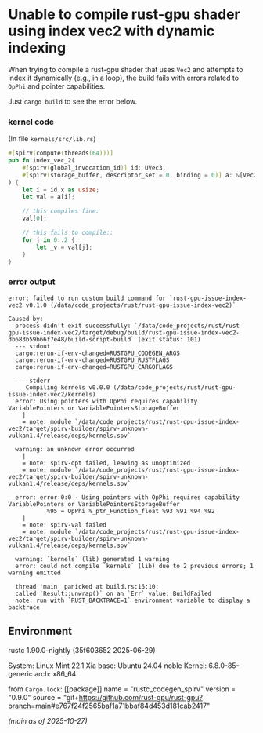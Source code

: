 # Unable to compile rust-gpu shader using index vec2 with dynamic indexing

When trying to compile a rust-gpu shader that uses `Vec2` and attempts to index it dynamically (e.g., in a loop), the build fails with errors related to `OpPhi` and pointer capabilities.

Just `cargo build` to see the error below.

### kernel code

(In file `kernels/src/lib.rs`)

```rust
#[spirv(compute(threads(64)))]
pub fn index_vec_2(
    #[spirv(global_invocation_id)] id: UVec3,
    #[spirv(storage_buffer, descriptor_set = 0, binding = 0)] a: &[Vec2],
) {
    let i = id.x as usize;
    let val = a[i];

    // this compiles fine:
    val[0];

    // this fails to compile::
    for j in 0..2 {
        let _v = val[j];
    }
}
```


### error output
```
error: failed to run custom build command for `rust-gpu-issue-index-vec2 v0.1.0 (/data/code_projects/rust/rust-gpu-issue-index-vec2)`

Caused by:
  process didn't exit successfully: `/data/code_projects/rust/rust-gpu-issue-index-vec2/target/debug/build/rust-gpu-issue-index-vec2-db683b59b66f7e48/build-script-build` (exit status: 101)
  --- stdout
  cargo:rerun-if-env-changed=RUSTGPU_CODEGEN_ARGS
  cargo:rerun-if-env-changed=RUSTGPU_RUSTFLAGS
  cargo:rerun-if-env-changed=RUSTGPU_CARGOFLAGS

  --- stderr
     Compiling kernels v0.0.0 (/data/code_projects/rust/rust-gpu-issue-index-vec2/kernels)
  error: Using pointers with OpPhi requires capability VariablePointers or VariablePointersStorageBuffer
    |
    = note: module `/data/code_projects/rust/rust-gpu-issue-index-vec2/target/spirv-builder/spirv-unknown-vulkan1.4/release/deps/kernels.spv`

  warning: an unknown error occurred
    |
    = note: spirv-opt failed, leaving as unoptimized
    = note: module `/data/code_projects/rust/rust-gpu-issue-index-vec2/target/spirv-builder/spirv-unknown-vulkan1.4/release/deps/kernels.spv`

  error: error:0:0 - Using pointers with OpPhi requires capability VariablePointers or VariablePointersStorageBuffer
           %95 = OpPhi %_ptr_Function_float %93 %91 %94 %92
    |
    = note: spirv-val failed
    = note: module `/data/code_projects/rust/rust-gpu-issue-index-vec2/target/spirv-builder/spirv-unknown-vulkan1.4/release/deps/kernels.spv`

  warning: `kernels` (lib) generated 1 warning
  error: could not compile `kernels` (lib) due to 2 previous errors; 1 warning emitted

  thread 'main' panicked at build.rs:16:10:
  called `Result::unwrap()` on an `Err` value: BuildFailed
  note: run with `RUST_BACKTRACE=1` environment variable to display a backtrace
  ```

## Environment
rustc 1.90.0-nightly (35f603652 2025-06-29)

System:
  Linux Mint 22.1 Xia base: Ubuntu 24.04 noble
  Kernel: 6.8.0-85-generic arch: x86_64

from `Cargo.lock`:
[[package]]
name = "rustc_codegen_spirv"
version = "0.9.0"
source = "git+https://github.com/rust-gpu/rust-gpu?branch=main#e767f24f2565baf1a71bbaf84d453d181cab2417"

_(main as of 2025-10-27)_